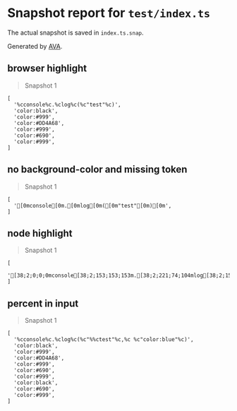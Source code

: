 # Snapshot report for `test/index.ts`

The actual snapshot is saved in `index.ts.snap`.

Generated by [AVA](https://ava.li).

## browser highlight

> Snapshot 1

    [
      '%cconsole%c.%clog%c(%c"test"%c)',
      'color:black',
      'color:#999',
      'color:#DD4A68',
      'color:#999',
      'color:#690',
      'color:#999',
    ]

## no background-color and missing token

> Snapshot 1

    [
      '[0mconsole[0m.[0mlog[0m([0m"test"[0m)[0m',
    ]

## node highlight

> Snapshot 1

    [
      '[38;2;0;0;0mconsole[38;2;153;153;153m.[38;2;221;74;104mlog[38;2;153;153;153m([38;2;102;153;0m"test"[38;2;153;153;153m)[0m',
    ]

## percent in input

> Snapshot 1

    [
      '%cconsole%c.%clog%c(%c"%%ctest"%c,%c %c"color:blue"%c)',
      'color:black',
      'color:#999',
      'color:#DD4A68',
      'color:#999',
      'color:#690',
      'color:#999',
      'color:black',
      'color:#690',
      'color:#999',
    ]
